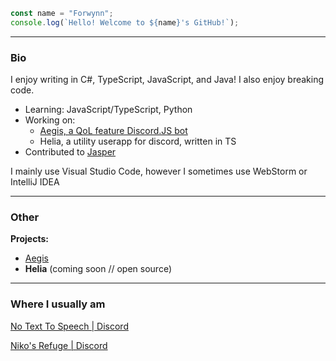 ```ts
const name = "Forwynn";
console.log(`Hello! Welcome to ${name}'s GitHub!`);
```
---
### Bio
I enjoy writing in C#, TypeScript, JavaScript, and Java! I also enjoy breaking code.
- Learning: JavaScript/TypeScript, Python
- Working on:
  - [Aegis, a QoL feature Discord.JS bot](https://aegisbot.forwynn.net/)
  - Helia, a utility userapp for discord, written in TS
- Contributed to [Jasper](https://github.com/JayyDoesDev/jasper)

I mainly use Visual Studio Code, however I sometimes use WebStorm or IntelliJ IDEA

--- 
### Other

**Projects:**
- [Aegis](https://aegisbot.forwynn.net/)
- **Helia** (coming soon // open source)

---
### Where I usually am
[No Text To Speech | Discord](https://discord.gg/ntts)

[Niko's Refuge | Discord](https://discord.gg/D9dWUKrZqC)
